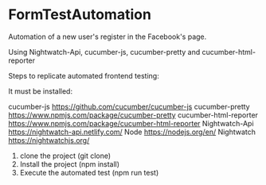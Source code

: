 # FormTestAutomation
Automation of a new user's register in the Facebook's page.

Using Nightwatch-Api, cucumber-js, cucumber-pretty and cucumber-html-reporter

Steps to replicate automated frontend testing:

It must be installed:

cucumber-js	            https://github.com/cucumber/cucumber-js
cucumber-pretty	        https://www.npmjs.com/package/cucumber-pretty
cucumber-html-reporter	https://www.npmjs.com/package/cucumber-html-reporter
Nightwatch-Api	        https://nightwatch-api.netlify.com/
Node	                https://nodejs.org/en/
Nightwatch	            https://nightwatchjs.org/

1. clone the project (git clone)
2. Install the project (npm install)
3. Execute the automated test (npm run test)
